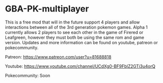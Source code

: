 # GBA-PK-multiplayer

This is a free mod that will in the future support 4 players and allow interactions between all of the 3rd generation pokemon games. Alpha 1 currently allows 2 players to see each other in the game of Firered or Leafgreen, however they must both be using the same rom and game version. Updates and more information can be found on youtube, patreon or pokecommunity.


Patreon: https://www.patreon.com/user?u=81688818


Youtube: https://www.youtube.com/channel/UCdXg0-BF9FblZ2GTi3u4orQ


Pokecommunity: Soon
